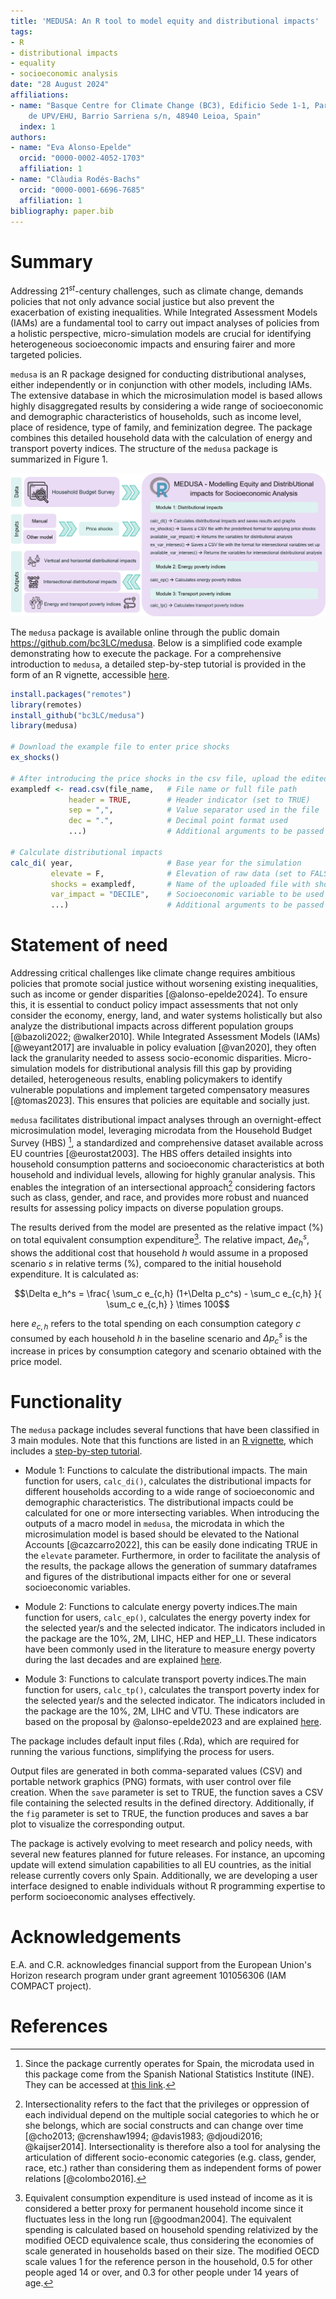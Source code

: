 ```yaml
---
title: 'MEDUSA: An R tool to model equity and distributional impacts'
tags:
- R
- distributional impacts
- equality
- socioeconomic analysis
date: "28 August 2024"
affiliations:
- name: "Basque Centre for Climate Change (BC3), Edificio Sede 1-1, Parque Científico
    de UPV/EHU, Barrio Sarriena s/n, 48940 Leioa, Spain"
  index: 1
authors:
- name: "Eva Alonso-Epelde"
  orcid: "0000-0002-4052-1703"
  affiliation: 1
- name: "Clàudia Rodés-Bachs"
  orcid: "0000-0001-6696-7685"
  affiliation: 1
bibliography: paper.bib
---
```


# Summary

Addressing 21$^{st}$-century challenges, such as climate change, demands policies that not only advance social justice but also prevent the exacerbation of existing inequalities. While Integrated Assessment Models (IAMs) are a fundamental tool to carry out impact analyses of policies from a holistic perspective, micro-simulation models are crucial for identifying heterogeneous socioeconomic impacts and ensuring fairer and more targeted policies.

`medusa` is an R package designed for conducting distributional analyses, either independently or in conjunction with other models, including IAMs. The extensive database in which the microsimulation model is based allows highly disaggregated results by considering a wide range of socioeconomic and demographic characteristics of households, such as income level, place of residence, type of family, and feminization degree. The package combines this detailed household data with the calculation of energy and transport poverty indices. The structure of the `medusa` package is summarized in Figure 1.

![Structure of the `medusa` package](figure1.png)

The `medusa` package is available online through the public domain <https://github.com/bc3LC/medusa>. Below is a simplified code example demonstrating how to execute the package. For a comprehensive introduction to `medusa`, a detailed step-by-step tutorial is provided in the form of an R vignette, accessible [here](https://bc3lc.github.io/medusa/).

``` r
install.packages("remotes")
library(remotes)
install_github("bc3LC/medusa")
library(medusa)

# Download the example file to enter price shocks
ex_shocks() 

# After introducing the price shocks in the csv file, upload the edited file
exampledf <- read.csv(file_name,   # File name or full file path
             header = TRUE,        # Header indicator (set to TRUE)
             sep = ",",            # Value separator used in the file
             dec = ".",            # Decimal point format used
             ...)                  # Additional arguments to be passed

# Calculate distributional impacts
calc_di( year,                     # Base year for the simulation
         elevate = F,              # Elevation of raw data (set to FALSE)
         shocks = exampledf,       # Name of the uploaded file with shocks
         var_impact = "DECILE",    # Socioeconomic variable to be used
         ...)                      # Additional arguments to be passed
```

# Statement of need

Addressing critical challenges like climate change requires ambitious policies that promote social justice without worsening existing inequalities, such as income or gender disparities [@alonso-epelde2024]. To ensure this, it is essential to conduct policy impact assessments that not only consider the economy, energy, land, and water systems holistically but also analyze the distributional impacts across different population groups [@bazoli2022; @walker2010]. While Integrated Assessment Models (IAMs) [@weyant2017] are invaluable in policy evaluation [@van2020], they often lack the granularity needed to assess socio-economic disparities. Micro-simulation models for distributional analysis fill this gap by providing detailed, heterogeneous results, enabling policymakers to identify vulnerable populations and implement targeted compensatory measures [@tomas2023]. This ensures that policies are equitable and socially just.

`medusa` facilitates distributional impact analyses through an overnight-effect microsimulation model, leveraging microdata from the Household Budget Survey (HBS) [^1], a standardized and comprehensive dataset available across EU countries [@eurostat2003]. The HBS offers detailed insights into household consumption patterns and socioeconomic characteristics at both household and individual levels, allowing for highly granular analysis. This enables the integration of an intersectional approach[^2] considering factors such as class, gender, and race, and provides more robust and nuanced results for assessing policy impacts on diverse population groups.

[^1]: Since the package currently operates for Spain, the microdata used in this package come from the Spanish National Statistics Institute (INE). They can be accessed at [this link](https://www.ine.es/dyngs/INEbase/es/operacion.htm?c=Estadistica_C&cid=1254736176806&menu=resultados&idp=1254735976608#_tabs-1254736195147).

[^2]: Intersectionality refers to the fact that the privileges or oppression of each individual depend on the multiple social categories to which he or she belongs, which are social constructs and can change over time [@cho2013; @crenshaw1994; @davis1983; @djoudi2016; @kaijser2014]. Intersectionality is therefore also a tool for analysing the articulation of different socio-economic categories (e.g. class, gender, race, etc.) rather than considering them as independent forms of power relations [@colombo2016].

The results derived from the model are presented as the relative impact ($\%$) on total equivalent consumption expenditure[^3]. The relative impact, $\Delta e_h^s$, shows the additional cost that household $h$ would assume in a proposed scenario $s$ in relative terms ($\%$), compared to the initial household expenditure. It is calculated as:

[^3]: Equivalent consumption expenditure is used instead of income as it is considered a better proxy for permanent household income since it fluctuates less in the long run [@goodman2004]. The equivalent spending is calculated based on household spending relativized by the modified OECD equivalence scale, thus considering the economies of scale generated in households based on their size. The modified OECD scale values 1 for the reference person in the household, 0.5 for other people aged 14 or over, and 0.3 for other people under 14 years of age.

$$\Delta e_h^s = \frac{ \sum_c e_{c,h} (1+\Delta p_c^s) - \sum_c e_{c,h} }{ \sum_c e_{c,h} } \times 100$$

here $e_{c,h}$ refers to the total spending on each consumption category $c$ consumed by each household $h$ in the baseline scenario and $\Delta p_c^s$ is the increase in prices by consumption category and scenario obtained with the price model.

# Functionality

The `medusa` package includes several functions that have been classified in 3 main modules. Note that this functions are listed in an [R vignette](https://bc3lc.github.io/medusa/), which includes a [step-by-step tutorial](https://bc3lc.github.io/medusa/articles/Tutorials.html).

-   Module 1: Functions to calculate the distributional impacts. The main function for users, `calc_di()`, calculates the distributional impacts for different households according to a wide range of socioeconomic and demographic characteristics. The distributional impacts could be calculated for one or more intersecting variables. When introducing the outputs of a macro model in `medusa`, the microdata in which the microsimulation model is based should be elevated to the National Accounts [@cazcarro2022], this can be easily done indicating TRUE in the `elevate` parameter. Furthermore, in order to facilitate the analysis of the results, the package allows the generation of summary dataframes and figures of the distributional impacts either for one or several socioeconomic variables.

-   Module 2: Functions to calculate energy poverty indices.The main function for users, `calc_ep()`, calculates the energy poverty index for the selected year/s and the selected indicator. The indicators included in the package are the 10$\%$, 2M, LIHC, HEP and HEP_LI. These indicators have been commonly used in the literature to measure energy poverty during the last decades and are explained [here](https://bc3lc.github.io/medusa/articles/EnergyPoverty.html).

-   Module 3: Functions to calculate transport poverty indices.The main function for users, `calc_tp()`, calculates the transport poverty index for the selected year/s and the selected indicator. The indicators included in the package are the 10$\%$, 2M, LIHC and VTU. These indicators are based on the proposal by @alonso-epelde2023 and are explained [here](https://bc3lc.github.io/medusa/articles/TransportPoverty.html). 

The package includes default input files (.Rda), which are required for running the various functions, simplifying the process for users.

Output files are generated in both comma-separated values (CSV) and portable network graphics (PNG) formats, with user control over file creation. When the `save` parameter is set to TRUE, the function saves a CSV file containing the selected results in the defined directory. Additionally, if the `fig` parameter is set to TRUE, the function produces and saves a bar plot to visualize the corresponding output.

The package is actively evolving to meet research and policy needs, with several new features planned for future releases. For instance, an upcoming update will extend simulation capabilities to all EU countries, as the initial release currently covers only Spain. Additionally, we are developing a user interface designed to enable individuals without R programming expertise to perform socioeconomic analyses effectively.

# Acknowledgements

E.A. and C.R. acknowledges financial support from the European Union's Horizon research program under grant agreement 101056306 (IAM COMPACT project).

# References
